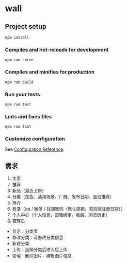 # wall

## Project setup
```
npm install
```

### Compiles and hot-reloads for development
```
npm run serve
```

### Compiles and minifies for production
```
npm run build
```

### Run your tests
```
npm run test
```

### Lints and fixes files
```
npm run lint
```

### Customize configuration
See [Configuration Reference](https://cli.vuejs.org/config/).
## 需求

1. 主页 
2. 推荐
2. 新品（最近上新）
3. 分类（花色、适用场景、厂商、发布日期、是否推荐）
4. 简介
5. 登录（qq / 微信 / 找回密码（默认邮箱，否则按注册日期））
6. 个人中心（个人信息，邮箱绑定，收藏，浏览历史）
7. 管理员
- 显示：分类页
- 修改分类：可修改分类信息
- 新建分类
- 上传：选择分类后进入后上传
- 管理：删除图片，编辑图片信息


